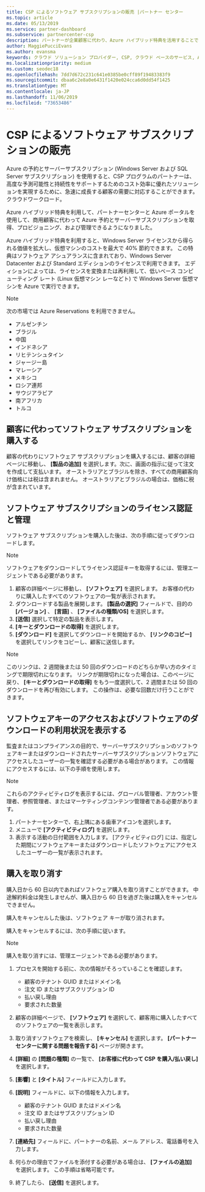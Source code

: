 ```yaml
---
title: CSP によるソフトウェア サブスクリプションの販売 |パートナー センター
ms.topic: article
ms.date: 05/13/2019
ms.service: partner-dashboard
ms.subservice: partnercenter-csp
description: パートナーが企業顧客に代わり、Azure ハイブリッド特典を活用することで、Microsoft パートナー センターと Azure portal を通じて、Azure Reserved Instances と Server Subscriptions の取得、プロビジョニング、管理を行うことができます。
author: MaggiePucciEvans
ms.author: evansma
keywords: クラウド ソリューション プロバイダー, CSP, クラウド ベースのサービス, Azure, Azure RI, Windows Server, SQL Server, ソフトウェア サブスクリプション
ms.localizationpriority: medium
ms.custom: seodec18
ms.openlocfilehash: 7dd7d672c231c641e0385be0cff89f19483383f9
ms.sourcegitcommit: dbaa6c2e8a0e6431f1420e024cca6d0dd54f1425
ms.translationtype: MT
ms.contentlocale: ja-JP
ms.lasthandoff: 11/06/2019
ms.locfileid: "73653486"
---
```

# <a name="sell-software-subscriptions-through-csp"></a>CSP によるソフトウェア サブスクリプションの販売

Azure の予約とサーバーサブスクリプション (Windows Server および SQL Server サブスクリプション) を使用すると、CSP プログラムのパートナーは、高度な予測可能性と持続性をサポートするためのコスト効率に優れたソリューションを実現するために、急速に成長する顧客の需要に対応することができます。クラウドワークロード。 

Azure ハイブリッド特典を利用して、パートナーセンターと Azure ポータルを使用して、商用顧客に代わって Azure 予約とサーバーサブスクリプションを取得、プロビジョニング、および管理できるようになりました。 

Azure ハイブリッド特典を利用すると、Windows Server ライセンスから得られる価値を拡大し、仮想マシンのコストを最大で 40% 節約できます。 この特典はソフトウェア アシュアランスに含まれており、Windows Server Datacenter および Standard エディションのライセンスで利用できます。 エディションによっては、ライセンスを変換または再利用して、低いベース コンピューティング レート (Linux 仮想マシン レーなどト) で Windows Server 仮想マシンを Azure で実行できます。

> [!NOTE]  
> 次の市場では Azure Reservations を利用できません。  
> * アルゼンチン
> * ブラジル
> * 中国
> * インドネシア
> * リヒテンシュタイン
> * ジャージー島
> * マレーシア
> * メキシコ
> * ロシア連邦
> * サウジアラビア
> * 南アフリカ
> * トルコ

<!--March 20, 2019 - this list of countries was correct as of today. Maggie last updated the list according to FAREAST\v-pubobb in bug 20907186.
-->

## <a name="buy-software-subscriptions-on-behalf-of-customers"></a>顧客に代わってソフトウェア サブスクリプションを購入する

顧客の代わりにソフトウェア サブスクリプションを購入するには、顧客の詳細ページに移動し、 **[製品の追加]** を選択します。次に、画面の指示に従って注文を作成して支払います。 オーストラリアとブラジルを除き、すべての商用顧客向け価格には税は含まれません。 オーストラリアとブラジルの場合は、価格に税が含まれています。

## <a name="activate-and-manage-software-subscriptions"></a>ソフトウェア サブスクリプションのライセンス認証と管理

ソフトウェア サブスクリプションを購入した後は、次の手順に従ってダウンロードします。

>[!NOTE]
>ソフトウェアをダウンロードしてライセンス認証キーを取得するには、管理エージェントである必要があります。

1. 顧客の詳細ページに移動し、 **[ソフトウェア]** を選択します。 お客様の代わりに購入したすべてのソフトウェアの一覧が表示されます。 
2.  ダウンロードする製品を展開します。 **[製品の選択]** フィールドで、目的の **[バージョン]** 、 **[言語]** 、 **[ファイルの種類/OS]** を選択します。 
3.  **[送信]** 選択して特定の製品を表示します。 
4.  **[キーとダウンロードの取得]** を選択します。 
5.  **[ダウンロード]** を選択してダウンロードを開始するか、 **[リンクのコピー]** を選択してリンクをコピーし、顧客に送信します。 

>[!NOTE]
>このリンクは、2 週間後または 50 回のダウンロードのどちらか早い方のタイミングで期限切れになります。 リンクが期限切れになった場合は、このページに戻り、 **[キーとダウンロードの取得]** をもう一度選択して、2 週間または 50 回のダウンロードを再び有効にします。 この操作は、必要な回数だけ行うことができます。 

## <a name="view-activity-for-software-key-access-and-software-downloads"></a>ソフトウェアキーのアクセスおよびソフトウェアのダウンロードの利用状況を表示する
監査またはコンプライアンスの目的で、サーバーサブスクリプションのソフトウェアキーまたはダウンロードされたサーバーサブスクリプションソフトウェアにアクセスしたユーザーの一覧を確認する必要がある場合があります。 この情報にアクセスするには、以下の手順を使用します。 

>[!NOTE]
>これらのアクティビティログを表示するには、グローバル管理者、アカウント管理者、参照管理者、またはマーケティングコンテンツ管理者である必要があります。 

1.  パートナーセンターで、右上隅にある歯車アイコンを選択します。 
2.  メニューで **[アクティビティログ]** を選択します。
3.  表示する活動の日付範囲を入力します。 [アクティビティログ] には、指定した期間にソフトウェアキーまたはダウンロードしたソフトウェアにアクセスしたユーザーの一覧が表示されます。 

## <a name="cancel-a-purchase"></a>購入を取り消す

購入日から 60 日以内であればソフトウェア購入を取り消すことができます。 中途解約料金は発生しませんが、購入日から 60 日を過ぎた後は購入をキャンセルできません。

購入をキャンセルした後は、ソフトウェア キーが取り消されます。 

購入をキャンセルするには、次の手順に従います。

>[!NOTE]
>購入を取り消すには、管理エージェントである必要があります。 

1.  プロセスを開始する前に、次の情報がそろっていることを確認します。
    -   顧客のテナント GUID またはドメイン名
    -   注文 ID またはサブスクリプション ID
    -   払い戻し理由
    -   要求された数量

2.  顧客の詳細ページで、 **[ソフトウェア]** を選択して、顧客用に購入したすべてのソフトウェアの一覧を表示します。 

3.  取り消すソフトウェアを検索し、 **[キャンセル]** を選択します。 **[パートナー センターに関する問題を報告する]** ページが開きます。 

4.  **[詳細]** の **[問題の種類]** の一覧で、 **[お客様に代わって CSP を購入/払い戻し]** を選択します。

5.  **[影響]** と **[タイトル]** フィールドに入力します。 

6.  **[説明]** フィールドに、以下の情報を入力します。 
    -   顧客のテナント GUID またはドメイン名
    -   注文 ID またはサブスクリプション ID
    -   払い戻し理由
    -   要求された数量

7.  **[連絡先]** フィールドに、パートナーの名前、メール アドレス、電話番号を入力します。 

8.  何らかの理由でファイルを添付する必要がある場合は、 **[ファイルの追加]** を選択します。 この手順は省略可能です。 

9.  終了したら、 **[送信]** を選択します。
